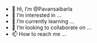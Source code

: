 - 👋 Hi, I’m @Pavansaibarla
- 👀 I’m interested in ...
- 🌱 I’m currently learning ...
- 💞️ I’m looking to collaborate on ...
- 📫 How to reach me ...

<!---
Pavansaibarla/Pavansaibarla is a ✨ special ✨ repository because its `README.md` (this file) appears on your GitHub profile.
You can click the Preview link to take a look at your changes.
--->
